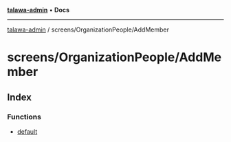 [**talawa-admin**](../../../README.md) • **Docs**

***

[talawa-admin](../../../modules.md) / screens/OrganizationPeople/AddMember

# screens/OrganizationPeople/AddMember

## Index

### Functions

- [default](functions/default.md)
